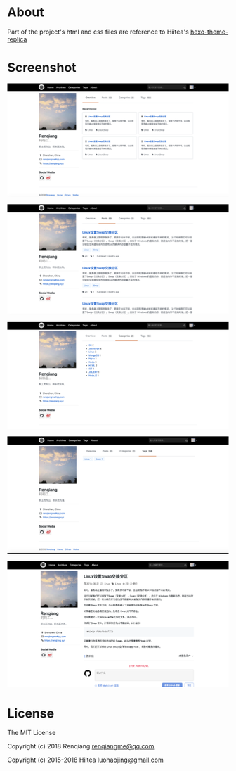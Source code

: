 # About

Part of the project's html and css files are reference to Hiitea's [hexo-theme-replica](https://github.com/sabrinaluo/hexo-theme-replica "hexo-theme-replica")


# Screenshot

![Home page](https://github.com/Renqiangme/blog-html-templates/raw/master/screenshot/home.png)

![Archives page](https://github.com/Renqiangme/blog-html-templates/raw/master/screenshot/archive.png)

![Categories page](https://github.com/Renqiangme/blog-html-templates/raw/master/screenshot/category.png)

![Tags page](https://github.com/Renqiangme/blog-html-templates/raw/master/screenshot/tag.png)

![Article page](https://github.com/Renqiangme/blog-html-templates/raw/master/screenshot/article.png)

# License
The MIT License

Copyright (c) 2018 Renqiang renqiangme@qq.com

Copyright (c) 2015-2018 Hiitea luohaojing@gmail.com
